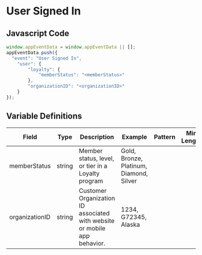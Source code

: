 # User Signed In

## Javascript Code
```js
window.appEventData = window.appEventData || [];
appEventData.push({
  "event": "User Signed In",
    "user": {
        "loyalty": {
            "memberStatus": "<memberStatus>"
        },
        "organizationID": "<organizationID>"
    }
});
```

## Variable Definitions

|Field|Type|Description|Example|Pattern|Min Length|Max Length|Minimum|Maximum|Multiple Of|
| --- | --- | --- | --- | --- | --- | --- | --- | --- | --- |
|memberStatus|string|Member status, level, or tier in a Loyalty program|Gold, Bronze, Platinum, Diamond, Silver|||||||
|organizationID|string|Customer Organization ID associated with website or mobile app behavior.|1234, G72345, Alaska|||||||
